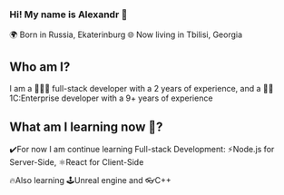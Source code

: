 
### Hi! My name is Alexandr 👋 
🌍 Born in Russia, Ekaterinburg
🌐 Now living in Tbilisi, Georgia

## Who am I?
I am a 👨🏼‍💻 full-stack developer with a 2 years of experience, 
and a 🧑‍💻 1C:Enterprise developer with a 9+ years of experience

## What am I learning now 📘?
✔️For now I am continue learning Full-stack Development:
⚡Node.js for Server-Side, ⚛️React for Client-Side

🔥Also learning 🕹️Unreal engine and 👓C++
